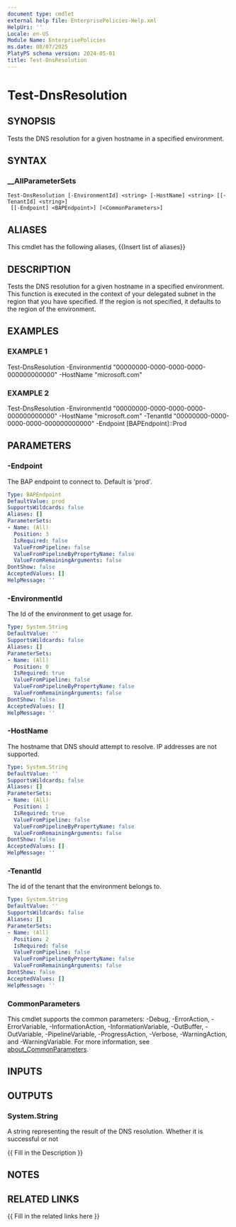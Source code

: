 ```yaml
---
document type: cmdlet
external help file: EnterprisePolicies-Help.xml
HelpUri: ''
Locale: en-US
Module Name: EnterprisePolicies
ms.date: 08/07/2025
PlatyPS schema version: 2024-05-01
title: Test-DnsResolution
---
```


# Test-DnsResolution

## SYNOPSIS

Tests the DNS resolution for a given hostname in a specified environment.

## SYNTAX

### __AllParameterSets

```
Test-DnsResolution [-EnvironmentId] <string> [-HostName] <string> [[-TenantId] <string>]
 [[-Endpoint] <BAPEndpoint>] [<CommonParameters>]
```

## ALIASES

This cmdlet has the following aliases,
  {{Insert list of aliases}}

## DESCRIPTION

Tests the DNS resolution for a given hostname in a specified environment.
This function is executed in the context of your delegated subnet in the region that you have specified.
If the region is not specified, it defaults to the region of the environment.

## EXAMPLES

### EXAMPLE 1

Test-DnsResolution -EnvironmentId "00000000-0000-0000-0000-000000000000" -HostName "microsoft.com"

### EXAMPLE 2

Test-DnsResolution -EnvironmentId "00000000-0000-0000-0000-000000000000" -HostName "microsoft.com" -TenantId "00000000-0000-0000-0000-000000000000" -Endpoint [BAPEndpoint]::Prod

## PARAMETERS

### -Endpoint

The BAP endpoint to connect to. Default is 'prod'.

```yaml
Type: BAPEndpoint
DefaultValue: prod
SupportsWildcards: false
Aliases: []
ParameterSets:
- Name: (All)
  Position: 3
  IsRequired: false
  ValueFromPipeline: false
  ValueFromPipelineByPropertyName: false
  ValueFromRemainingArguments: false
DontShow: false
AcceptedValues: []
HelpMessage: ''
```

### -EnvironmentId

The Id of the environment to get usage for.

```yaml
Type: System.String
DefaultValue: ''
SupportsWildcards: false
Aliases: []
ParameterSets:
- Name: (All)
  Position: 0
  IsRequired: true
  ValueFromPipeline: false
  ValueFromPipelineByPropertyName: false
  ValueFromRemainingArguments: false
DontShow: false
AcceptedValues: []
HelpMessage: ''
```

### -HostName

The hostname that DNS should attempt to resolve. IP addresses are not supported.

```yaml
Type: System.String
DefaultValue: ''
SupportsWildcards: false
Aliases: []
ParameterSets:
- Name: (All)
  Position: 1
  IsRequired: true
  ValueFromPipeline: false
  ValueFromPipelineByPropertyName: false
  ValueFromRemainingArguments: false
DontShow: false
AcceptedValues: []
HelpMessage: ''
```

### -TenantId

The id of the tenant that the environment belongs to.

```yaml
Type: System.String
DefaultValue: ''
SupportsWildcards: false
Aliases: []
ParameterSets:
- Name: (All)
  Position: 2
  IsRequired: false
  ValueFromPipeline: false
  ValueFromPipelineByPropertyName: false
  ValueFromRemainingArguments: false
DontShow: false
AcceptedValues: []
HelpMessage: ''
```

### CommonParameters

This cmdlet supports the common parameters: -Debug, -ErrorAction, -ErrorVariable,
-InformationAction, -InformationVariable, -OutBuffer, -OutVariable, -PipelineVariable,
-ProgressAction, -Verbose, -WarningAction, and -WarningVariable. For more information, see
[about_CommonParameters](https://go.microsoft.com/fwlink/?LinkID=113216).

## INPUTS

## OUTPUTS

### System.String

A string representing the result of the DNS resolution. Whether it is successful or not

{{ Fill in the Description }}

## NOTES

## RELATED LINKS

{{ Fill in the related links here }}

